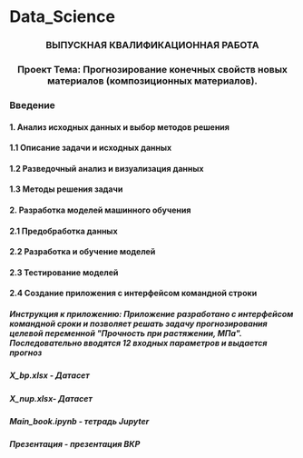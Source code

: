 # Data_Science
<h3 align="center">ВЫПУСКНАЯ КВАЛИФИКАЦИОННАЯ РАБОТА</h3>
<h3 align="center">Проект Тема: Прогнозирование конечных свойств новых материалов (композиционных материалов).</h3>
<h3 >Введение</h3>
<h4 >1.	Анализ исходных данных и выбор методов решения</h4>
<h4 >1.1	Описание задачи и исходных данных</h4>
<h4 >1.2	Разведочный анализ и визуализация данных</h4>
<h4 >1.3	Методы решения задачи</h4>
<h4 >2.	Разработка моделей машинного обучения</h4>
<h4 >2.1	Предобработка данных</h4>
<h4 >2.2	Разработка и обучение моделей</h4>
<h4 >2.3	Тестирование моделей</h4>
<h4 >2.4	Создание приложения с интерфейсом командной строки</h4>

<h5 >Инструкция к приложению:
Приложение разработано с интерфейсом командной сроки и позволяет решать задачу прогнозирования целевой переменной "Прочность при растяжении, МПа".
Последовательно вводятся 12 входных параметров и выдается прогноз</h5>


<h5 >X_bp.xlsx - Датасет</h5>
<h5 >X_nup.xlsx- Датасет</h5>
<h5 >Main_book.ipynb - тетрадь Jupyter</h5>
<h5 >Презентация - презентация ВКР</h5>
